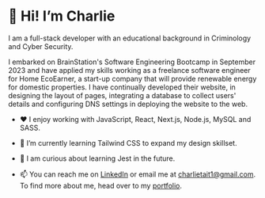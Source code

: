 <h1>👋 Hi! I’m Charlie</h1>

I am a full-stack developer with an educational background in Criminology and Cyber Security. 

I embarked on BrainStation's Software Engineering Bootcamp in September 2023 and have applied my skills working as a freelance software engineer for Home EcoEarner, a start-up company that will provide renewable energy for domestic properties. I have continually developed their website, in designing the layout of pages, integrating a database to collect users' details and configuring DNS settings in deploying the website to the web.   

- ❤️ I enjoy working with JavaScript, React, Next.js, Node.js, MySQL and SASS.

- 🌱 I’m currently learning Tailwind CSS to expand my design skillset.

- 👀 I am curious about learning Jest in the future.

- 📫 You can reach me on <a href="https://www.linkedin.com/in/charlie-tait/">LinkedIn</a> or email me at charlietait1@gmail.com. To find more about me, head over to my <a href="https://charlie-tait.vercel.app/">portfolio</a>.

<!---
charlietait147/charlietait147 is a ✨ special ✨ repository because its `README.md` (this file) appears on your GitHub profile.
You can click the Preview link to take a look at your changes.
--->

